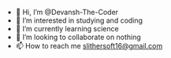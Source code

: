 - 👋 Hi, I’m @Devansh-The-Coder
- 👀 I’m interested in studying and coding
- 🌱 I’m currently learning science
- 💞️ I’m looking to collaborate on nothing
- 📫 How to reach me slithersoft16@gmail.com

<!---
Devansh-The-Coder/Devansh-The-Coder is a ✨ special ✨ repository because its `README.md` (this file) appears on your GitHub profile.
You can click the Preview link to take a look at your changes.
--->
